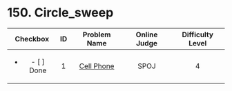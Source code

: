 # 150. Circle_sweep


| Checkbox | ID | Problem Name|Online Judge|Difficulty Level|
|:---:|:---:|:---:|:---:|:---:|
|<ul><li>- [ ] Done</li></ul>|1|[Cell Phone](http://www.spoj.com/problems/CERC07C/)|SPOJ|4|
